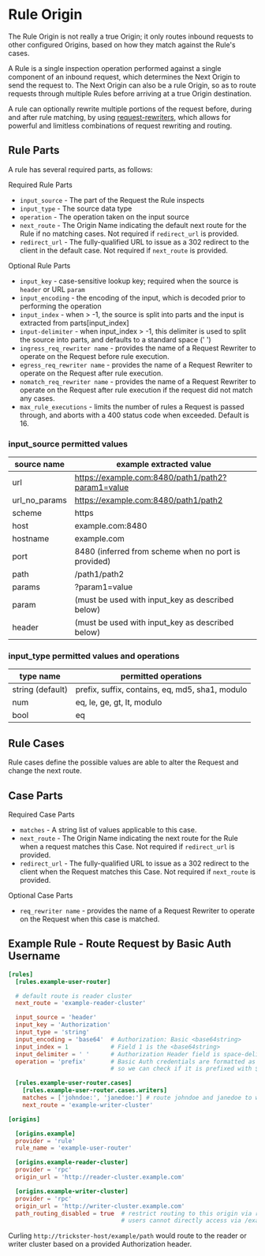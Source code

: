# Rule Origin

The Rule Origin is not really a true Origin; it only routes inbound requests to other configured Origins, based on how they match against the Rule's cases.

A Rule is a single inspection operation performed against a single component of an inbound request, which determines the Next Origin to send the request to. The Next Origin can also be a rule Origin, so as to route requests through multiple Rules before arriving at a true Origin destination.

A rule can optionally rewrite multiple portions of the request before, during and after rule matching, by using [request-rewriters](./request-rewriters.md), which allows for powerful and limitless combinations of request rewriting and routing.

## Rule Parts

A rule has several required parts, as follows:

Required Rule Parts

- `input_source` - The part of the Request the Rule inspects
- `input_type` - The source data type
- `operation` - The operation taken on the input source
- `next_route` - The Origin Name indicating the default next route for the Rule if no matching cases. Not required if `redirect_url` is provided.
- `redirect_url` - The fully-qualified URL to issue as a 302 redirect to the client in the default case. Not required if `next_route` is provided.

Optional Rule Parts

- `input_key` - case-sensitive lookup key; required when the source is `header` or URL `param`
- `input_encoding` - the encoding of the input, which is decoded prior to performing the operation
- `input_index` - when > -1, the source is split into parts and the input is extracted from parts\[input_index\]
- `input-delimiter` - when input_index > -1, this delimiter is used to split the source into parts, and defaults to a standard space (' ')
- `ingress_req_rewriter name` - provides the name of a Request Rewriter to operate on the Request before rule execution.
- `egress_req_rewriter name` - provides the name of a Request Rewriter to operate on the Request after rule execution.
- `nomatch_req_rewriter name` - provides the name of a Request Rewriter to operate on the Request after rule execution if the request did not match any cases.
- `max_rule_executions` - limits the number of rules a Request is passed through, and aborts with a 400 status code when exceeded. Default is 16.

### input_source permitted values

| source name   | example extracted value                              |
| ------------- | ---------------------------------------------------- |
| url           | <https://example.com:8480/path1/path2?param1=value>  |
| url_no_params | <https://example.com:8480/path1/path2>               |
| scheme        | https                                                |
| host          | example.com:8480                                     |
| hostname      | example.com                                          |
| port          | 8480 (inferred from scheme when no port is provided) |
| path          | /path1/path2                                         |
| params        | ?param1=value                                        |
| param         | (must be used with input_key as described below)     |
| header        | (must be used with input_key as described below)     |

### input_type permitted values and operations

| type name          | permitted operations  |
| ------------------ | ----------------------|
| string  (default)  | prefix, suffix, contains, eq, md5, sha1, modulo |
| num                | eq, le, ge, gt, lt, modulo |
| bool               | eq |

## Rule Cases

Rule cases define the possible values are able to alter the Request and change the next route.

## Case Parts

Required Case Parts

- `matches` - A string list of values applicable to this case.
- `next_route` - The Origin Name indicating the  next route for the Rule when a request matches this Case. Not required if `redirect_url` is provided.
- `redirect_url` - The fully-qualified URL to issue as a 302 redirect to the client when the Request matches this Case. Not required if `next_route` is provided.

Optional Case Parts

- `req_rewriter name` - provides the name of a Request Rewriter to operate on the Request when this case is matched.

## Example Rule - Route Request by Basic Auth Username

```toml
[rules]
  [rules.example-user-router]

  # default route is reader cluster
  next_route = 'example-reader-cluster'

  input_source = 'header'
  input_key = 'Authorization'
  input_type = 'string'
  input_encoding = 'base64'  # Authorization: Basic <base64string>
  input_index = 1            # Field 1 is the <base64string>
  input_delimiter = ' '      # Authorization Header field is space-delimited
  operation = 'prefix'       # Basic Auth credentials are formatted as user:pass,
                             # so we can check if it is prefixed with $user:

  [rules.example-user-router.cases]
    [rules.example-user-router.cases.writers]
    matches = ['johndoe:', 'janedoe:'] # route johndoe and janedoe to writer cluster
    next_route = 'example-writer-cluster'

[origins]

  [origins.example]
  provider = 'rule'
  rule_name = 'example-user-router'

  [origins.example-reader-cluster]
  provider = 'rpc'
  origin_url = 'http://reader-cluster.example.com'

  [origins.example-writer-cluster]
  provider = 'rpc'
  origin_url = 'http://writer-cluster.example.com'
  path_routing_disabled = true  # restrict routing to this origin via rule only
                                # users cannot directly access via /example-writer-cluster/

```

Curling `http://trickster-host/example/path` would route to the reader or writer cluster based on a provided Authorization header.
